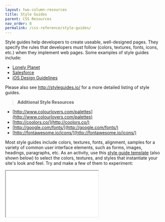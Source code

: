 ```yaml
---
layout: two-column-resources
title: Style Guides
parent: CSS Resources
nav_order: 8
permalink: /css-reference/style-guides/
---
```



Style guides help developers to create useable, well-designed pages. They specify the rules that developers must follow (colors, textures, fonts, icons, etc.) when they implement web pages. Some examples of style guides include:
* [Lonely Planet](http://rizzo.lonelyplanet.com/styleguide/design-elements/colours)
* [Salesforce](https://www.lightningdesignsystem.com/guidelines/overview/)
* [iOS Design Guidelines](http://ivomynttinen.com/blog/ios-design-guidelines)

Please also see http://styleguides.io/ for a more detailed listing of style guides.

> **Additional Style Resources**
* [http://www.colourlovers.com/palettes](http://www.colourlovers.com/palettes)
* [http://coolors.co/](http://coolors.co/)
* [http://google.com/fonts/](http://google.com/fonts/)
* [http://fontawesome.io/icons/](http://fontawesome.io/icons/)

Most style guides include colors, textures, fonts, alignment, samples for a variety of common user interface elements, such as forms, images, headings, paragraphs, etc. As an activity, use this [style guide template](http://codepen.io/vanwars/pen/gMgZoE?editors=1100) (also shown below) to select the colors, textures, and styles that instantiate your site's look and feel. Try and make a few of them to experiment:

<iframe src="//codepen.io/vanwars/embed/gMgZoE/?theme-id=18654&default-tab=html,result" allowfullscreen="true" class="codepen-frame"></iframe>
